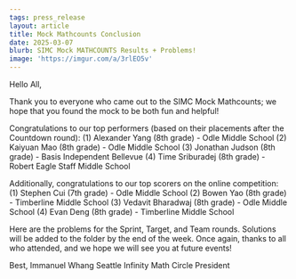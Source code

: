 ```yaml
---
tags: press_release
layout: article
title: Mock Mathcounts Conclusion
date: 2025-03-07
blurb: SIMC Mock MATHCOUNTS Results + Problems!
image: 'https://imgur.com/a/3rlEO5v'
---
```

Hello All,

Thank you to everyone who came out to the SIMC Mock Mathcounts; we hope that you found the mock to be both fun and helpful!

Congratulations to our top performers (based on their placements after the Countdown round):
(1) Alexander Yang (8th grade) - Odle Middle School
(2) Kaiyuan Mao (8th grade) - Odle Middle School
(3) Jonathan Judson (8th grade) - Basis Independent Bellevue
(4) Time Sriburadej (8th grade) - Robert Eagle Staff Middle School

Additionally, congratulations to our top scorers on the online competition:
(1) Stephen Cui (7th grade) - Odle Middle School
(2) Bowen Yao (8th grade) - Timberline Middle School
(3) Vedavit Bharadwaj (8th grade) - Odle Middle School
(4) Evan Deng (8th grade) - Timberline Middle School

Here are the problems for the Sprint, Target, and Team rounds. Solutions will be added to the folder by the end of the week. Once again, thanks to all who attended, and we hope we will see you at future events!

Best,
Immanuel Whang
Seattle Infinity Math Circle President
